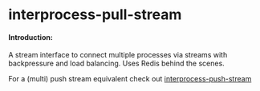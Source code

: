 interprocess-pull-stream
========================

#### Introduction:
A stream interface to connect multiple processes via streams with
backpressure and load balancing. Uses Redis behind the scenes.

For a (multi) push stream equivalent check out [interprocess-push-stream](https://github.com/eiriklv/interprocess-push-stream)
